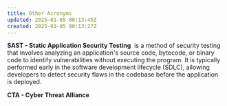 ```yaml
---
title: Other Acronyms
updated: 2025-01-05 00:13:45Z
created: 2025-01-05 00:13:27Z
---
```


**SAST - Static Application Security Testing**  is a method of security testing that involves analyzing an application's source code, bytecode, or binary code to identify vulnerabilities without executing the program. It is typically performed early in the software development lifecycle (SDLC), allowing developers to detect security flaws in the codebase before the application is deployed.

**CTA - Cyber Threat Alliance**
